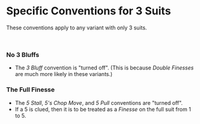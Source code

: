 # Specific Conventions for 3 Suits

These conventions apply to any variant with only 3 suits.

<br />

### No 3 Bluffs

- The *3 Bluff* convention is "turned off". (This is because *Double Finesses* are much more likely in these variants.)

### The Full Finesse

- The *5 Stall*, *5's Chop Move*, and *5 Pull* conventions are "turned off".
- If a 5 is clued, then it is to be treated as a *Finesse* on the full suit from 1 to 5.
